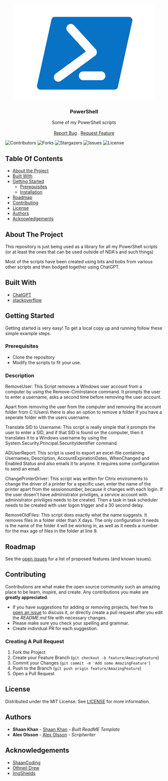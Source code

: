 <br/>
<p align="center">
  <a href="https://github.com/aleexolsson/PowerShell">
    <img src="images/powershell.png" alt="Logo">
  </a>

  <h3 align="center">PowerShell</h3>

  <p align="center">
    Some of my PowerShell scripts
    <br/>
    <br/>
    <a href="https://github.com/aleexolsson/PowerShell/issues">Report Bug</a>
    .
    <a href="https://github.com/aleexolsson/PowerShell/issues">Request Feature</a>
  </p>
</p>

![Contributors](https://img.shields.io/github/contributors/aleexolsson/PowerShell?color=dark-green) ![Forks](https://img.shields.io/github/forks/aleexolsson/PowerShell?style=social) ![Stargazers](https://img.shields.io/github/stars/aleexolsson/PowerShell?style=social) ![Issues](https://img.shields.io/github/issues/aleexolsson/PowerShell) ![License](https://img.shields.io/github/license/aleexolsson/PowerShell) 

## Table Of Contents

* [About the Project](#about-the-project)
* [Built With](#built-with)
* [Getting Started](#getting-started)
  * [Prerequisites](#prerequisites)
  * [Installation](#installation)
* [Roadmap](#roadmap)
* [Contributing](#contributing)
* [License](#license)
* [Authors](#authors)
* [Acknowledgements](#acknowledgements)

## About The Project

This repository is just being used as a library for all my PowerShell scripts (or at least the ones that can be used outside of NDA's and such things)

Most of the scripts have been created using bits and bobs from various other scripts and then bodged together using ChatGPT.

## Built With



* [ChatGPT](chat.openai.com)
* [stackoverflow](stackoverflow.com)

## Getting Started

Getting started is very easy!
To get a local copy up and running follow these simple example steps.

### Prerequisites

* Clone the repository
* Modify the scripts to fit your use.

### Description

RemoveUser:
This Script removes a Windows user account from a computer by using the Remove-CimInstance command. It prompts the user to enter a username, asks a second time before removing the user account.

Apart from removing the user from the computer and removing the account folder from C:\Users\ there is also an option to remove a folder if you have a seperate folder with the users username.

Translate SID to Username:
This script is really simple that it prompts the user to enter a SID, and if that SID is found on the computer, then it translates it to a Windows username by using the System.Security.Principal.SecurityIdentifier command.

ADUserReport:
This script is used to export an excel-file containing Usernames, Description, AccountExpirationDates, WhenChanged and Enabled Status and also emails it to anyone. It requires some configuration to send an email.

ChangePrinterDriver:
This script was written for Citrix enviroments to change the driver of a printer for a specific user, enter the name of the printer apart from the sessionnumber, because it changes with each login. If the user dosen't have administrator priviliges, a service account with administrator priviliges needs to be created. Then a task in task scheduler needs to be created with user logon trigger and a 30 second delay.

RemoveOldFiles:
This script does exactly what the name suggests. It removes files in a folder older than X days. The only configuration it needs is the name of the folder it will be working in, as well as it needs a number for the max age of files in the folder at line 9.

## Roadmap

See the [open issues](https://github.com/aleexolsson/PowerShell/issues) for a list of proposed features (and known issues).

## Contributing

Contributions are what make the open source community such an amazing place to be learn, inspire, and create. Any contributions you make are **greatly appreciated**.
* If you have suggestions for adding or removing projects, feel free to [open an issue](https://github.com/aleexolsson/PowerShell/issues/new) to discuss it, or directly create a pull request after you edit the *README.md* file with necessary changes.
* Please make sure you check your spelling and grammar.
* Create individual PR for each suggestion.

### Creating A Pull Request

1. Fork the Project
2. Create your Feature Branch (`git checkout -b feature/AmazingFeature`)
3. Commit your Changes (`git commit -m 'Add some AmazingFeature'`)
4. Push to the Branch (`git push origin feature/AmazingFeature`)
5. Open a Pull Request

## License

Distributed under the MIT License. See [LICENSE](https://github.com/aleexolsson/PowerShell/blob/main/LICENSE.md) for more information.

## Authors

* **Shaan Khan** - [Shaan Khan](https://github.com/ShaanCoding/) - *Built ReadME Template*
* **Alex Olsson** - [Alex Olsson](https://github.com/aleexolsson/) - *Scriptwriter*

## Acknowledgements

* [ShaanCoding](https://github.com/ShaanCoding/)
* [Othneil Drew](https://github.com/othneildrew/Best-README-Template)
* [ImgShields](https://shields.io/)
